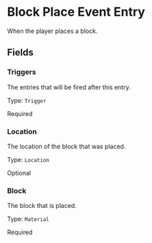 # Block Place Event Entry

When the player places a block.

## Fields


### Triggers
The entries that will be fired after this entry.

Type: `Trigger`

Required

### Location
The location of the block that was placed.

Type: `Location`

Optional

### Block
The block that is placed.

Type: `Material`

Required
